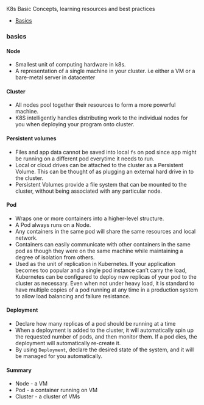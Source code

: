K8s Basic Concepts, learning resources and best practices

* [Basics](#basics)

### basics

#### Node
* Smallest unit of computing hardware in k8s.
* A representation of a single machine in your cluster. i.e either a VM or a bare-metal server in datacenter

#### Cluster
* All nodes pool together their resources to form a more powerful machine.
* K8S intelligently handles distributing work to the individual nodes for you when deploying your program onto cluster.

#### Persistent volumes
* Files and app data cannot be saved into local `fs` on pod since app might be running on a different pod everytime it needs to run.
* Local or cloud drives can be attached to the cluster as a Persistent Volume. This can be thought of as plugging an external hard drive in to the cluster.
* Persistent Volumes provide a file system that can be mounted to the cluster, without being associated with any particular node.

#### Pod
* Wraps one or more containers into a higher-level structure.
* A Pod always runs on a Node.
* Any containers in the same pod will share the same resources and local network.
* Containers can easily communicate with other containers in the same pod as though they were on the same machine while maintaining a degree of isolation from others.
* Used as the unit of replication in Kubernetes. If your application becomes too popular and a single pod instance can’t carry the load, Kubernetes can be configured to deploy new replicas of your pod to the cluster as necessary. Even when not under heavy load, it is standard to have multiple copies of a pod running at any time in a production system to allow load balancing and failure resistance.

#### Deployment
* Declare how many replicas of a pod should be running at a time
* When a deployment is added to the cluster, it will automatically spin up the requested number of pods, and then monitor them. If a pod dies, the deployment will automatically re-create it.
* By using `Deployment`, declare the desired state of the system, and it will be managed for you automatically.

#### Summary

* Node - a VM
* Pod - a container running on VM
* Cluster - a cluster of VMs


